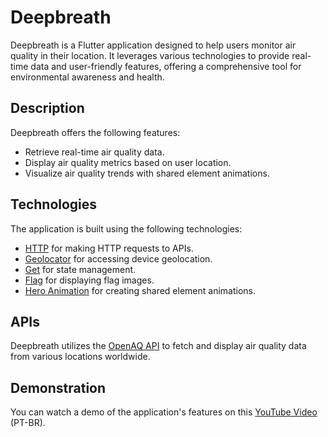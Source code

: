 # Deepbreath

Deepbreath is a Flutter application designed to help users monitor air quality in their location. It leverages various technologies to provide real-time data and user-friendly features, offering a comprehensive tool for environmental awareness and health.

## Description

Deepbreath offers the following features:
* Retrieve real-time air quality data.
* Display air quality metrics based on user location.
* Visualize air quality trends with shared element animations.

## Technologies

The application is built using the following technologies:

* [HTTP](https://pub.dev/packages/http) for making HTTP requests to APIs.
* [Geolocator](https://pub.dev/packages/geolocator) for accessing device geolocation.
* [Get](https://pub.dev/packages/get) for state management.
* [Flag](https://pub.dev/packages/flag) for displaying flag images.
* [Hero Animation](https://pub.dev/packages/hero_animation) for creating shared element animations.

## APIs

Deepbreath utilizes the [OpenAQ API](https://docs.openaq.org/docs) to fetch and display air quality data from various locations worldwide.

## Demonstration

You can watch a demo of the application's features on this [YouTube Video](https://www.youtube.com/watch?v=ahIWxjms8Ts) (PT-BR).
